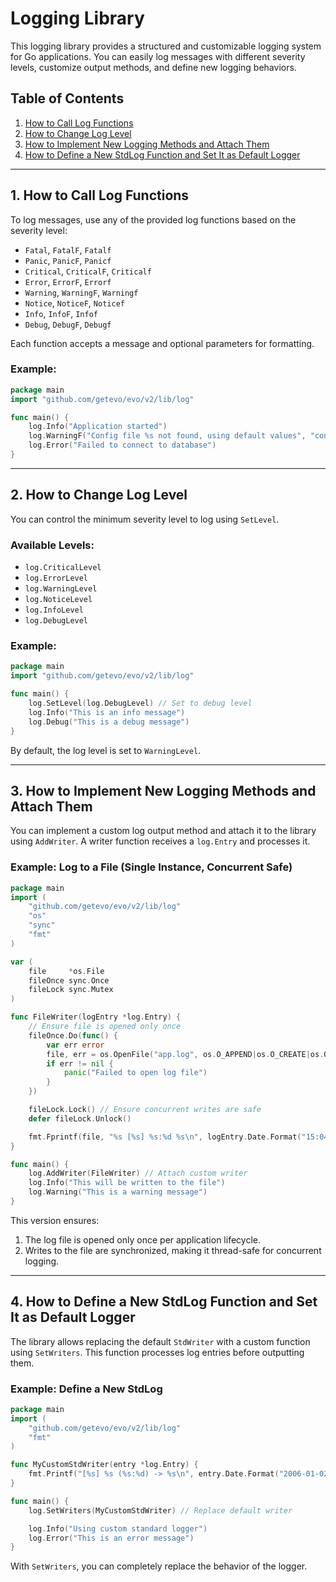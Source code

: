 # Logging Library

This logging library provides a structured and customizable logging system for Go applications. You can easily log messages with different severity levels, customize output methods, and define new logging behaviors.

## Table of Contents

1. [How to Call Log Functions](#how-to-call-log-functions)
2. [How to Change Log Level](#how-to-change-log-level)
3. [How to Implement New Logging Methods and Attach Them](#how-to-implement-new-logging-methods-and-attach-them)
4. [How to Define a New StdLog Function and Set It as Default Logger](#how-to-define-a-new-stdlog-function-and-set-it-as-default-logger)

---

## 1. How to Call Log Functions

To log messages, use any of the provided log functions based on the severity level:

- `Fatal`, `FatalF`, `Fatalf`
- `Panic`, `PanicF`, `Panicf`
- `Critical`, `CriticalF`, `Criticalf`
- `Error`, `ErrorF`, `Errorf`
- `Warning`, `WarningF`, `Warningf`
- `Notice`, `NoticeF`, `Noticef`
- `Info`, `InfoF`, `Infof`
- `Debug`, `DebugF`, `Debugf`

Each function accepts a message and optional parameters for formatting.

### Example:
```go
package main
import "github.com/getevo/evo/v2/lib/log"

func main() {
    log.Info("Application started")
    log.WarningF("Config file %s not found, using default values", "config.yaml")
    log.Error("Failed to connect to database")
}
```

---

## 2. How to Change Log Level

You can control the minimum severity level to log using `SetLevel`.

### Available Levels:
- `log.CriticalLevel`
- `log.ErrorLevel`
- `log.WarningLevel`
- `log.NoticeLevel`
- `log.InfoLevel`
- `log.DebugLevel`

### Example:
```go
package main
import "github.com/getevo/evo/v2/lib/log"

func main() {
    log.SetLevel(log.DebugLevel) // Set to debug level
    log.Info("This is an info message")
    log.Debug("This is a debug message")
}
```

By default, the log level is set to `WarningLevel`.

---

## 3. How to Implement New Logging Methods and Attach Them

You can implement a custom log output method and attach it to the library using `AddWriter`. A writer function receives a `log.Entry` and processes it.

### Example: Log to a File (Single Instance, Concurrent Safe)
```go
package main
import (
    "github.com/getevo/evo/v2/lib/log"
    "os"
    "sync"
    "fmt"
)

var (
    file     *os.File
    fileOnce sync.Once
    fileLock sync.Mutex
)

func FileWriter(logEntry *log.Entry) {
    // Ensure file is opened only once
    fileOnce.Do(func() {
        var err error
        file, err = os.OpenFile("app.log", os.O_APPEND|os.O_CREATE|os.O_WRONLY, 0644)
        if err != nil {
            panic("Failed to open log file")
        }
    })

    fileLock.Lock() // Ensure concurrent writes are safe
    defer fileLock.Unlock()

    fmt.Fprintf(file, "%s [%s] %s:%d %s\n", logEntry.Date.Format("15:04:05"), logEntry.Level, logEntry.File, logEntry.Line, logEntry.Message)
}

func main() {
    log.AddWriter(FileWriter) // Attach custom writer
    log.Info("This will be written to the file")
    log.Warning("This is a warning message")
}
```

This version ensures:
1. The log file is opened only once per application lifecycle.
2. Writes to the file are synchronized, making it thread-safe for concurrent logging.

---

## 4. How to Define a New StdLog Function and Set It as Default Logger

The library allows replacing the default `StdWriter` with a custom function using `SetWriters`. This function processes log entries before outputting them.

### Example: Define a New StdLog
```go
package main
import (
    "github.com/getevo/evo/v2/lib/log"
    "fmt"
)

func MyCustomStdWriter(entry *log.Entry) {
    fmt.Printf("[%s] %s (%s:%d) -> %s\n", entry.Date.Format("2006-01-02 15:04:05"), entry.Level, entry.File, entry.Line, entry.Message)
}

func main() {
    log.SetWriters(MyCustomStdWriter) // Replace default writer

    log.Info("Using custom standard logger")
    log.Error("This is an error message")
}
```

With `SetWriters`, you can completely replace the behavior of the logger.
